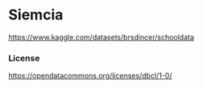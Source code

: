 # Siemcia

https://www.kaggle.com/datasets/brsdincer/schooldata

### License

https://opendatacommons.org/licenses/dbcl/1-0/
